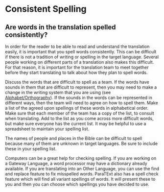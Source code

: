 # Consistent Spelling #

## Are words in the translation spelled consistently? ##


In order for the reader to be able to read and understand the translation easily, it is important that you spell words consistently. This can be difficult if there is not a tradition of writing or spelling in the target language. Several people working on different parts of a translation also makes this difficult.  For that reason, it is important for the translation team to meet together before they start translating to talk about how they plan to spell words.

Discuss the words that are difficult to spell as a team. If the words have sounds in them that are difficult to represent, then you may need to make a change in the writing system that you are using (see [Alphabet/Orthography](../../translate/translate-alphabet/01.md)). If the sounds in the words can be represented in different ways, then the team will need to agree on how to spell them. Make a list of the agreed upon spellings of these words in alphabetical order. Make sure that each member of the team has a copy of the list, to consult when translating. Add to the list as you come across more difficult words, but make sure everyone has the current list. It may be helpful to use a spreadsheet to maintain your spelling list.

The names of people and places in the Bible can be difficult to spell because many of them are unknown in target languages. Be sure to include these in your spelling list.

Computers can be a great help for checking spelling. If you are working on a Gateway Language, a word processor may have a dictionary already available. If you are translating into an Other Language, you can use the find and replace feature to fix misspelled words. ParaTExt also has a spell check feature which will find all variant spellings of words. It will present these to you and then you can choose which spellings you have decided to use.